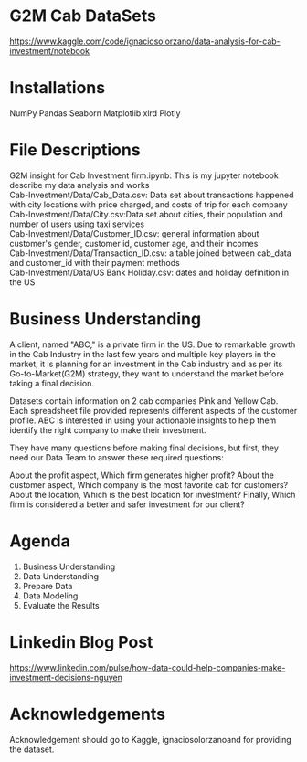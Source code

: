 # G2M Cab DataSets
https://www.kaggle.com/code/ignaciosolorzano/data-analysis-for-cab-investment/notebook

# Installations
NumPy
Pandas
Seaborn
Matplotlib
xlrd
Plotly <br>
# File Descriptions
G2M insight for Cab Investment firm.ipynb: This is my jupyter notebook describe my data analysis and works <br>
Cab-Investment/Data/Cab_Data.csv: Data set about transactions happened with city locations with price charged, and costs of trip for each company <br>
Cab-Investment/Data/City.csv:Data set about cities, their population and number of users using taxi services <br>
Cab-Investment/Data/Customer_ID.csv: general information about customer's gender, customer id, customer age, and their incomes<br>
Cab-Investment/Data/Transaction_ID.csv: a table joined between cab_data and customer_id with their payment methods <br>
Cab-Investment/Data/US Bank Holiday.csv: dates and holiday definition in the US <br>
# Business Understanding <br>

A client, named "ABC," is a private firm in the US. Due to remarkable growth in the Cab Industry in the last few years and multiple key players in the market, it is planning for an investment in the Cab industry and as per its Go-to-Market(G2M) strategy, they want to understand the market before taking a final decision.

Datasets contain information on 2 cab companies Pink and Yellow Cab. Each spreadsheet file provided represents different aspects of the customer profile. ABC is interested in using your actionable insights to help them identify the right company to make their investment.

They have many questions before making final decisions, but first, they need our Data Team to answer these required questions:

About the profit aspect, Which firm generates higher profit?
About the customer aspect, Which company is the most favorite cab for customers?
About the location, Which is the best location for investment?
Finally, Which firm is considered a better and safer investment for our client?
# Agenda
1. Business Understanding
2. Data Understanding
3. Prepare Data
4. Data Modeling
5. Evaluate the Results
# Linkedin Blog Post<br>
https://www.linkedin.com/pulse/how-data-could-help-companies-make-investment-decisions-nguyen

# Acknowledgements
Acknowledgement should go to Kaggle, ignaciosolorzanoand for providing the dataset.  
